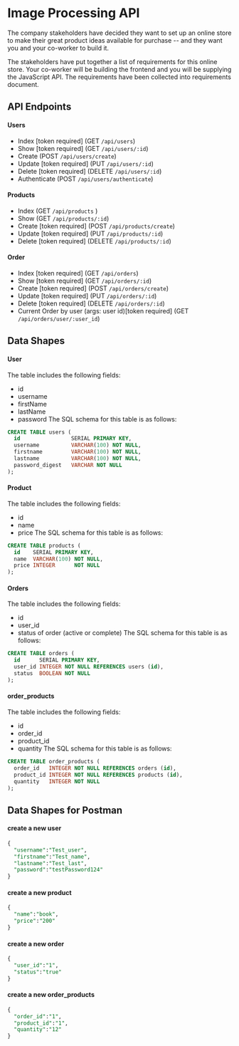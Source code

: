 # Image Processing API

The company stakeholders have decided they want to set up an online store to make their great product ideas available for purchase -- and they want you and your co-worker to build it.

The stakeholders have put together a list of requirements for this online store. Your co-worker will be building the frontend and you will be supplying the JavaScript API. The requirements have been collected into requirements document.


## API Endpoints
#### Users
- Index [token required] (GET `/api/users`)
- Show [token required] (GET `/api/users/:id`)
- Create (POST `/api/users/create`)
- Update [token required] (PUT `/api/users/:id`)
- Delete [token required] (DELETE `/api/users/:id`)
- Authenticate (POST `/api/users/authenticate`)
#### Products
- Index (GET `/api/products` )
- Show (GET `/api/products/:id`)
- Create [token required] (POST `/api/products/create`)
- Update [token required] (PUT `/api/products/:id`)
- Delete [token required] (DELETE `/api/products/:id`)
#### Order
- Index [token required] (GET `/api/orders`)
- Show [token required] (GET `/api/orders/:id`)
- Create [token required] (POST `/api/orders/create`)
- Update [token required] (PUT `/api/orders/:id`)
- Delete [token required] (DELETE `/api/orders/:id`)
- Current Order by user (args: user id)[token required] (GET `/api/orders/user/:user_id`)

## Data Shapes
#### User
The table includes the following fields:
- id
- username
- firstName
- lastName
- password
The SQL schema for this table is as follows:
```sql
CREATE TABLE users (
  id                SERIAL PRIMARY KEY,
  username          VARCHAR(100) NOT NULL,
  firstname         VARCHAR(100) NOT NULL,
  lastname          VARCHAR(100) NOT NULL,
  password_digest   VARCHAR NOT NULL
);
```
#### Product
The table includes the following fields:
- id
- name
- price
The SQL schema for this table is as follows:
```sql
CREATE TABLE products (
  id    SERIAL PRIMARY KEY,
  name  VARCHAR(100) NOT NULL,
  price INTEGER      NOT NULL
);
```


#### Orders
The table includes the following fields:
- id
- user_id
- status of order (active or complete)
The SQL schema for this table is as follows:
```sql
CREATE TABLE orders (
  id      SERIAL PRIMARY KEY,
  user_id INTEGER NOT NULL REFERENCES users (id),
  status  BOOLEAN NOT NULL
);
```

#### order_products
The table includes the following fields:
- id
- order_id
- product_id
- quantity
The SQL schema for this table is as follows:
```sql
CREATE TABLE order_products (
  order_id   INTEGER NOT NULL REFERENCES orders (id),
  product_id INTEGER NOT NULL REFERENCES products (id),
  quantity   INTEGER NOT NULL
);
```
## Data Shapes for Postman
#### create a new user
```sql
{
  "username":"Test_user",
  "firstname":"Test_name",
  "lastname":"Test_last",
  "password":"testPassword124"
}
```
#### create a new product
```sql
{
  "name":"book",
  "price":"200"
}
```
#### create a new order
```sql
{
  "user_id":"1",
  "status":"true"
}
```
#### create a new order_products
```sql
{
  "order_id":"1",
  "product_id":"1",
  "quantity":"12"
}
```

